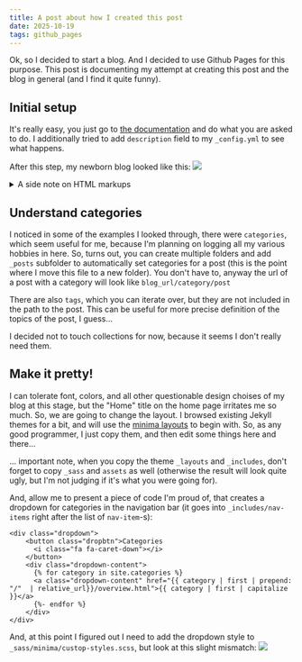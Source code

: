 ```yaml
---
title: A post about how I created this post
date: 2025-10-19
tags: github_pages
---
```


Ok, so I decided to start a blog. And I decided to use Github Pages for this purpose. This post is documenting my attempt at creating this post and the blog in general (and I find it quite funny).

## Initial setup
It's really easy, you just go to [the documentation](https://docs.github.com/en/pages/quickstart) and do what you are asked to do.
I additionally tried to add ``description`` field to my ``_config.yml`` to see what happens.

After this step, my newborn blog looked like this:
<img src="/my-blog/coding/images/my_blog_screenshot_2025-10-19_13:30.png"/>

<details>
    <summary>A side note on HTML markups</summary>
    <p>To add an image to the post, you can:</p>
    <ol>
    <li>Create a folder <code>images</code> in the repo and add an image there</li>
    <li>Add an image with <code>&lt;img src=&quot;path-to-images-from-the-root/your-image-file&quot;/&gt;</code></li>
    </ol>
    <p>To create a toggle use:</p>
    <pre><code>`<span class="javascript"></span>``<span class="javascript">
    &lt;details&gt;
      <span class="xml"><span class="hljs-tag">&lt;<span class="hljs-name">summary</span>&gt;</span>A side note on HTML markups<span class="hljs-tag">&lt;/<span class="hljs-name">summary</span>&gt;</span></span>
      And here is how you <span class="hljs-keyword">do</span> it
    &lt;<span class="hljs-regexp">/details&gt;
    </span></span>``<span class="javascript"><span class="hljs-regexp"></span></span>`
    </code></pre>
  <p>And, apparently, you can not use markdown inside the markup part, so if you are not fluent in HTML, use a converter like this one: https://markdowntohtml.com/</p>
</details>

## Understand categories
I noticed in some of the examples I looked through, there were ``categories``, which seem useful for me, because I'm planning on logging all my various hobbies in here. So, turns out, you can create multiple folders and add ``_posts`` subfolder to automatically set categories for a post (this is the point where I move this file to a new folder). You don't have to, anyway the url of a post with a category will look like ``blog_url/category/post``

There are also ``tags``, which you can iterate over, but they are not included in the path to the post. This can be useful for more precise definition of the topics of the post, I guess...

I decided not to touch collections for now, because it seems I don't really need them.

## Make it pretty!
I can tolerate font, colors, and all other questionable design choises of my blog at this stage, but the "Home" title on the home page irritates me so much. So, we are going to change the layout. I browsed existing Jekyll themes for a bit, and will use the [minima layouts](https://github.com/jekyll/minima/tree/master/_layouts) to begin with. So, as any good programmer, I just copy them, and then edit some things here and there...

... important note, when you copy the theme `_layouts` and `_includes`, don't forget to copy `_sass` and `assets` as well (otherwise the result will look quite ugly, but I'm not judging if it's what you were going for).

And, allow me to present a piece of code I'm proud of, that creates a dropdown for categories in the navigation bar (it goes into `_includes/nav-items` right after the list of `nav-item`-s):

```
<div class="dropdown">
    <button class="dropbtn">Categories
      <i class="fa fa-caret-down"></i>
    </button>
    <div class="dropdown-content">
      {% for category in site.categories %}
      <a class="dropdown-content" href="{{ category | first | prepend: "/"  | relative_url}}/overview.html">{{ category | first | capitalize }}</a>
      {%- endfor %}
    </div>
</div>
```

And, at this point I figured out I need to add the dropdown style to `_sass/minima/custop-styles.scss`, but look at this slight mismatch: <img src="/my-blog/coding/images/my_blog_screenshot_2025-10-20.png"/>
